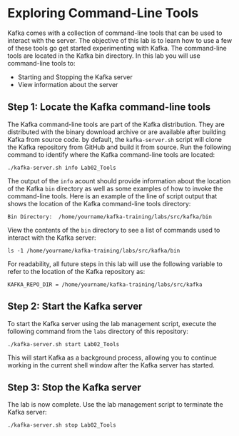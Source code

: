 # Exploring Command-Line Tools

Kafka comes with a collection of command-line tools that can be used to interact
with the server.  The objective of this lab is to learn how to use a few of these
tools go get started experimenting with Kafka.  The command-line tools are located
in the Kafka bin directory.  In this lab you will use command-line tools to: 

* Starting and Stopping the Kafka server
* View information about the server

## Step 1: Locate the Kafka command-line tools

The Kafka command-line tools are part of the Kafka distribution.  They are distributed
with the binary download archive or are available after building Kafka from source code.
by default, the `kafka-server.sh` script will clone the Kafka repository from GitHub
and build it from source.  Run the following command to identify where the Kafka
command-line tools are located:

```
./kafka-server.sh info Lab02_Tools
```

The output of the `info` acount should provide information about the location of the
Kafka `bin` directory as well as some examples of how to invoke the command-line tools.
Here is an example of the line of script output that shows the location of the Kafka
command-line tools directory:

```
Bin Directory: 	/home/yourname/kafka-training/labs/src/kafka/bin
```

View the contents of the `bin` directory to see a list of commands used to interact
with the Kafka server:

```
ls -1 /home/yourname/kafka-training/labs/src/kafka/bin
```

For readability, all future steps in this lab will use the following variable to refer
to the location of the Kafka repository as:

```
KAFKA_REPO_DIR = /home/yourname/kafka-training/labs/src/kafka
```
## Step 2: Start the Kafka server

To start the Kafka server using the lab management script, execute the following
command from the `labs` directory of this repository:

```
./kafka-server.sh start Lab02_Tools
```

This will start Kafka as a background process, allowing you to continue
working in the current shell window after the Kafka server has started.


## Step 3: Stop the Kafka server 

The lab is now complete.  Use the lab management script to terminate the Kafka server:

```
./kafka-server.sh stop Lab02_Tools
```